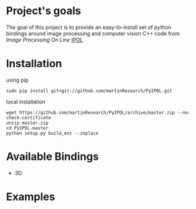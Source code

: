# Project's goals

The goal of this project is to provide an easy-to-install set of python bindings around image processing and computer vision C++
code from *Image Processing On Line* [IPOL](http://www.ipol.im/)

 
# Installation

using pip

	sudo pip install git+git://github.com/martinResearch/PyIPOL.git


local installation 

	wget https://github.com/martinResearch/PyIPOL/archive/master.zip --no-check-certificate
	unzip master.zip 
	cd PyIPOL-master
	python setup.py build_ext --inplace


# Available Bindings

* 3D
 


# Examples 

